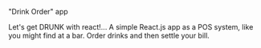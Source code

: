  "Drink Order" app

Let's get DRUNK with react!... A simple React.js app as a POS system, like you might find at a bar. Order drinks and then settle your bill.